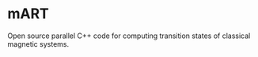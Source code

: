 # mART
Open source parallel C++ code for computing transition states of classical magnetic systems.
